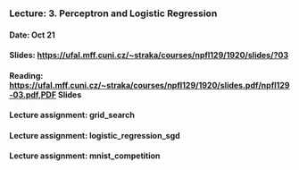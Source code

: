 ### Lecture: 3. Perceptron and Logistic Regression
#### Date: Oct 21
#### Slides: https://ufal.mff.cuni.cz/~straka/courses/npfl129/1920/slides/?03
#### Reading: https://ufal.mff.cuni.cz/~straka/courses/npfl129/1920/slides.pdf/npfl129-03.pdf,PDF Slides
#### Lecture assignment: grid_search
#### Lecture assignment: logistic_regression_sgd
#### Lecture assignment: mnist_competition
